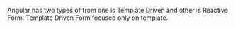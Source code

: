 Angular has two types of from one is Template Driven and other is Reactive Form. Template Driven Form focused only on template.
